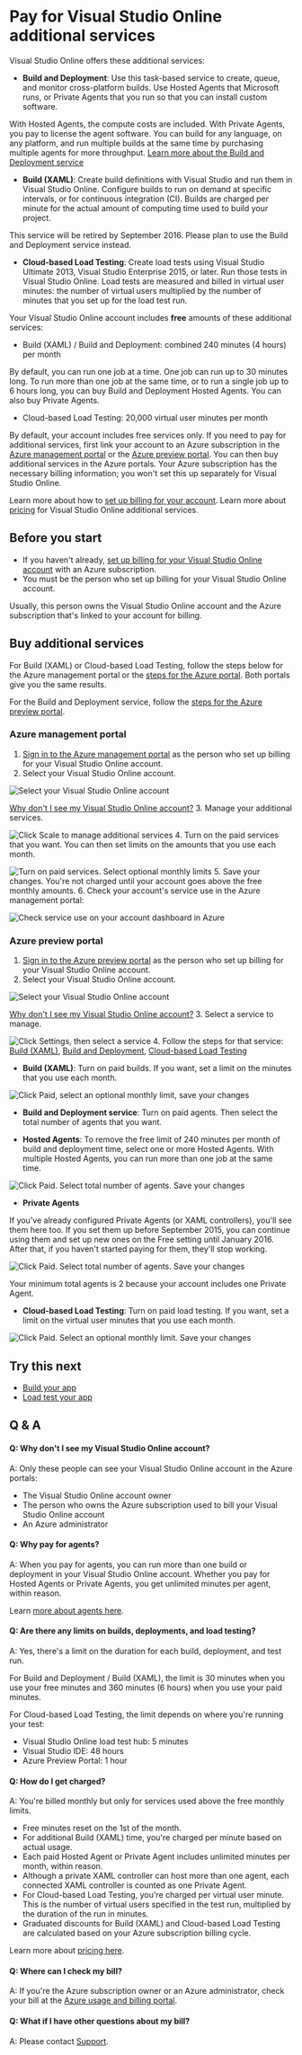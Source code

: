 <properties
	pageTitle="Pay for Visual Studio Online additional services"
  description="Pay for Visual Studio Online additional services"
  services="visual-studio-online"
  documentationCenter = ""
  authors="terryaustin"
  manager="terryaustin"
  editor="terryaustin" /> 

# Pay for Visual Studio Online additional services


Visual Studio Online offers these additional services:


- **Build and Deployment**: Use this task-based service to create, queue, 
and monitor cross-platform builds. Use Hosted Agents that Microsoft runs, 
or Private Agents that you run so that you can install custom software.



With Hosted Agents, the compute costs are included. With Private Agents, 
you pay to license the agent software. You can build for any language, 
on any platform, and run multiple builds at the same time by purchasing
multiple agents for more throughput. 
[Learn more about the Build and Deployment service](https://www.visualstudio.com/products/build-pricing-vs)
- **Build (XAML)**: Create build definitions with Visual Studio
and run them in Visual Studio Online. Configure builds to run on demand 
at specific intervals, or for continuous integration (CI). Builds are
charged per minute for the actual amount of computing time used to
build your project.



This service will be retired by September 2016. Please plan
to use the Build and Deployment service instead.
- **Cloud-based Load Testing**: Create load tests using Visual Studio Ultimate 2013, 
Visual Studio Enterprise 2015, or later. Run those tests in Visual Studio Online. 
Load tests are measured and billed in virtual user minutes: the number of virtual users 
multiplied by the number of minutes that you set up for the load test run.


Your Visual Studio Online account includes **free** amounts of these additional services:


- Build (XAML) / Build and Deployment: combined 240 minutes (4 hours) per month



By default, you can run one job at a time. One job can run up to 30 minutes long. 
To run more than one job at the same time, or to run a single job up to 6 hours long, 
you can buy Build and Deployment Hosted Agents. You can also buy Private Agents.
- Cloud-based Load Testing: 20,000 virtual user minutes per month


By default, your account includes free services only. 
If you need to pay for additional services, first link your account 
to an Azure subscription in the
[Azure management portal](https://manage.windowsazure.com/) 
or the [Azure preview portal](https://portal.azure.com). 
You can then buy additional services in the Azure portals. 
Your Azure subscription has the necessary billing information; 
you won't set this up separately for Visual Studio Online.



Learn more about how to
[set up billing for your account](set-up-billing-for-your-account-vs.md). Learn more about 
[pricing](https://www.visualstudio.com/pricing/visual-studio-online-pricing-vs)
for Visual Studio Online additional services.


## Before you start

- If you haven't already, 
[set up billing for your Visual Studio Online account](set-up-billing-for-your-account-vs.md) 
with an Azure subscription.
- You must be the person who set up billing for your Visual Studio Online account.



Usually, this person owns the Visual Studio Online account and the Azure subscription
that's linked to your account for billing.

## Buy additional services


For Build (XAML) or Cloud-based Load Testing, 
follow the steps below for the Azure management portal 
or the [steps for the Azure portal](get-more-build-or-load-testing-vs.md#AzurePortal).
Both portals give you the same results.



For the Build and Deployment service, 
follow the [steps for the Azure preview portal](get-more-build-or-load-testing-vs.md#AzurePortal).


### Azure management portal

1. [Sign in to the Azure management portal](https://manage.windowsazure.com/) 
as the person who set up billing for your Visual Studio Online account.
2. Select your Visual Studio Online account.



![Select your Visual Studio Online account](./media/get-more-build-or-load-testing-vs/AzureChooseLinkedAccount.png)



[Why don't I see my Visual Studio Online account?](get-more-build-or-load-testing-vs.md#WhyNoVSOAccount)
3. Manage your additional services.



![Click Scale to manage additional services](./media/get-more-build-or-load-testing-vs/AzureScaleLicensesResources.png)
4. Turn on the paid services that you want. 
You can then set limits on the amounts that you use each month.



![Turn on paid services. Select optional monthly limits](./media/get-more-build-or-load-testing-vs/AzureManageResources.png)
5. Save your changes. You're not charged until your account 
goes above the free monthly amounts.
6. Check your account's service use in the Azure management portal:



![Check service use on your account dashboard in Azure](./media/get-more-build-or-load-testing-vs/AzureDashboard.png)





### Azure preview portal

1. [Sign in to the Azure preview portal](https://portal.azure.com/) 
as the person who set up billing for your Visual Studio Online account.
2. Select your Visual Studio Online account.



![Select your Visual Studio Online account](./media/get-more-build-or-load-testing-vs/AP_VSO_SelectLinkedAccount.png)



[Why don't I see my Visual Studio Online account?](get-more-build-or-load-testing-vs.md#WhyNoVSOAccount)
3. Select a service to manage.



![Click Settings, then select a service](./media/get-more-build-or-load-testing-vs/AP_VSO_ManageServices.png)
4. Follow the steps for that service: [Build (XAML)](get-more-build-or-load-testing-vs.md#buildXaml), [Build and Deployment](get-more-build-or-load-testing-vs.md#buildDeploy), [Cloud-based Load Testing](get-more-build-or-load-testing-vs.md#cloudLT)






 - **Build (XAML)**: Turn on paid builds. If you want, set a limit on the minutes that you use each month.



![Click Paid, select an optional monthly limit, save your changes](./media/get-more-build-or-load-testing-vs/AP_VSO_PaidXAMLBuilds.png)





 - **Build and Deployment service**: Turn on paid agents. Then select the total number of agents that you want.


  - **Hosted Agents**: To remove the free limit of 240 minutes per month of build and deployment time, 
select one or more Hosted Agents. With multiple Hosted Agents, you can run more than one job at the same time.



![Click Paid. Select total number of agents. Save your changes](./media/get-more-build-or-load-testing-vs/AP_VSO_PaidHostedAgents.png)
  - **Private Agents**



If you've already configured Private Agents (or XAML controllers), 
you'll see them here too. If you set them up before September 2015,
you can continue using them and set up new ones on the Free setting until January 2016.
After that, if you haven't started paying for them, they'll stop working.



![Click Paid. Select total number of agents. Save your changes](./media/get-more-build-or-load-testing-vs/AP_VSO_PaidPrivateAgents.png)



Your minimum total agents is 2 because your account includes one Private Agent.





 - **Cloud-based Load Testing**: Turn on paid load testing. If you want, set a limit on the virtual 
user minutes that you use each month.



![Click Paid. Select an optional monthly limit. Save your changes](./media/get-more-build-or-load-testing-vs/AP_VSO_PaidCloudLoadTesting.png)

## Try this next

- [Build your app](../buildbuild-your-app-vs.md)
- [Load test your app](../testload-test-your-app-vs.md)

## Q &amp; A

#### Q:  Why don't I see my Visual Studio Online account?


A:  Only these people can see your Visual Studio Online account in the Azure portals:


- The Visual Studio Online account owner
- The person who owns the Azure subscription used to bill your Visual Studio Online account
- An Azure administrator

#### Q:    Why pay for agents?


A:    When you pay for agents, you can run more than one build or deployment 
in your Visual Studio Online account. Whether you pay for Hosted Agents or Private Agents, 
you get unlimited minutes per agent, within reason.



Learn [more about agents here](https://www.visualstudio.com/products/build-pricing-vs).


#### Q: Are there any limits on builds, deployments, and load testing?


A: Yes, there's a limit on the duration for each build, deployment, and test run.



For Build and Deployment / Build (XAML), the limit is 30 minutes when you use your 
free minutes and 360 minutes (6 hours) when you use your paid minutes.



For Cloud-based Load Testing, the limit depends on where you're running your test:


- Visual Studio Online load test hub: 5 minutes
- Visual Studio IDE: 48 hours
- Azure Preview Portal: 1 hour

#### Q:    How do I get charged?


A:    You're billed monthly but only for services used above the free monthly limits.


- Free minutes reset on the 1st of the month.
- For additional Build (XAML) time, you're charged per minute based on actual usage.
- Each paid Hosted Agent or Private Agent includes unlimited minutes per month, within reason.
- Although a private XAML controller can host more than one agent,
each connected XAML controller is counted as one Private Agent.
- For Cloud-based Load Testing, you're charged per virtual user minute. 
This is the number of virtual users specified in the test run, 
multiplied by the duration of the run in minutes.
- Graduated discounts for Build (XAML) and Cloud-based Load Testing 
are calculated based on your Azure subscription billing cycle.


Learn more about [pricing here](https://www.visualstudio.com/pricing/visual-studio-online-pricing-vs).


#### Q:    Where can I check my bill?


A:    If you're the Azure subscription owner or an Azure administrator, 
check your bill at the [Azure usage and billing portal](https://account.windowsazure.com/Subscriptions).


#### Q:    What if I have other questions about my bill?


A:    Please contact [Support](https://azure.microsoft.com/en-us/support/options/).
